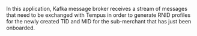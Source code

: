 In this application, Kafka message broker receives a stream of messages that need to be exchanged with Tempus in order to generate RNID profiles for the newly created TID and MID for the sub-merchant that has just been onboarded.
